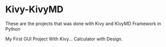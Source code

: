 # Kivy-KivyMD
These are the projects that was done with Kivy and KivyMD Framework in Python

My First GUI Project With Kivy... Calculator with Design.
